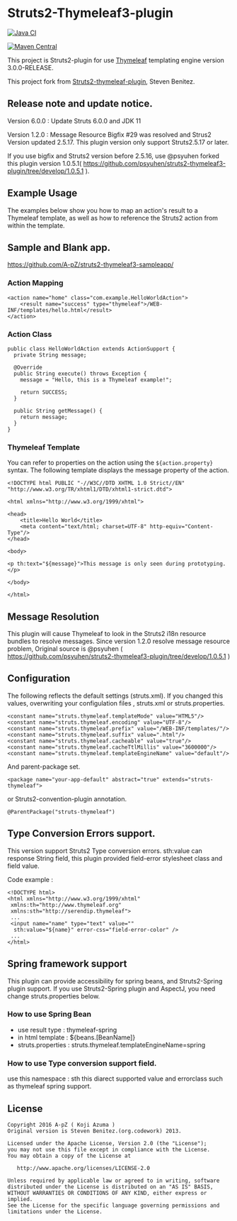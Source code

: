 # Struts2-Thymeleaf3-plugin

[![Java CI](https://github.com/A-pZ/struts2-thymeleaf3-plugin/actions/workflows/maven.yml/badge.svg)](https://github.com/A-pZ/struts2-thymeleaf3-plugin/actions/workflows/maven.yml)

[![Maven Central](https://maven-badges.herokuapp.com/maven-central/com.github.a-pz/struts2-thymeleaf3-plugin/badge.png?style=plastic)](https://search.maven.org/#search%7Cga%7C1%7Ca%3A%22struts2-thymeleaf3-plugin%22)


This project is Struts2-plugin for use [Thymeleaf](http://www.thymeleaf.org) templating engine version 3.0.0-RELEASE.

This project fork from [Struts2-thymeleaf-plugin](https://github.com/codework/struts2-thymeleaf-plugin), Steven Benitez.

## Release note and update notice.

Version 6.0.0 : Update Struts 6.0.0 and JDK 11

Version 1.2.0 : Message Resource Bigfix #29 was resolved and Strus2 Version updated 2.5.17. This plugin version only support Struts2.5.17 or later.

If you use bigfix and Struts2 version before 2.5.16, use @psyuhen forked this plugin version 1.0.5.1( https://github.com/psyuhen/struts2-thymeleaf3-plugin/tree/develop/1.0.5.1 ).

## Example Usage

The examples below show you how to map an action's result to a Thymeleaf
template, as well as how to reference the Struts2 action from within the template.

## Sample and Blank app.

https://github.com/A-pZ/struts2-thymeleaf3-sampleapp/

### Action Mapping

    <action name="home" class="com.example.HelloWorldAction">
        <result name="success" type="thymeleaf">/WEB-INF/templates/hello.html</result>
    </action>

### Action Class

    public class HelloWorldAction extends ActionSupport {
      private String message;

      @Override
      public String execute() throws Exception {
        message = "Hello, this is a Thymeleaf example!";

        return SUCCESS;
      }

      public String getMessage() {
        return message;
      }
    }

### Thymeleaf Template

You can refer to properties on the action using the `${action.property}` syntax.
The following template displays the message property of the action.

    <!DOCTYPE html PUBLIC "-//W3C//DTD XHTML 1.0 Strict//EN" "http://www.w3.org/TR/xhtml1/DTD/xhtml1-strict.dtd">

    <html xmlns="http://www.w3.org/1999/xhtml">

    <head>
        <title>Hello World</title>
        <meta content="text/html; charset=UTF-8" http-equiv="Content-Type"/>
    </head>

    <body>

    <p th:text="${message}">This message is only seen during prototyping.</p>

    </body>

    </html>

## Message Resolution

This plugin will cause Thymeleaf to look in the Struts2 i18n resource bundles to resolve messages.
Since version 1.2.0 resolve message resource problem, Original source is @psyuhen ( https://github.com/psyuhen/struts2-thymeleaf3-plugin/tree/develop/1.0.5.1 )

## Configuration

The following reflects the default settings (struts.xml).
If you changed this values, overwriting your configulation files , struts.xml or struts.properties.

    <constant name="struts.thymeleaf.templateMode" value="HTML5"/>
    <constant name="struts.thymeleaf.encoding" value="UTF-8"/>
    <constant name="struts.thymeleaf.prefix" value="/WEB-INF/templates/"/>
    <constant name="struts.thymeleaf.suffix" value=".html"/>
    <constant name="struts.thymeleaf.cacheable" value="true"/>
    <constant name="struts.thymeleaf.cacheTtlMillis" value="3600000"/>
    <constant name="struts.thymeleaf.templateEngineName" value="default"/>

And parent-package set.

    <package name="your-app-default" abstract="true" extends="struts-thymeleaf">

or Struts2-convention-plugin annotation.

    @ParentPackage("struts-thymeleaf")

## Type Conversion Errors support.

This version support Struts2 Type conversion errors.
sth:value can response String field, this plugin provided field-error stylesheet class and field value.

Code example :

    <!DOCTYPE html>
    <html xmlns="http://www.w3.org/1999/xhtml"
     xmlns:th="http://www.thymeleaf.org"
     xmlns:sth="http://serendip.thymeleaf">
     ...
     <input name="name" type="text" value=""
      sth:value="${name}" error-css="field-error-color" />
     ...
    </html>

## Spring framework support

This plugin can provide accessibility for spring beans, and Struts2-Spring plugin support.
If you use Struts2-Spring plugin and AspectJ, you need change struts.properties below.

### How to use Spring Bean

* use result type : thymeleaf-spring
* in html template : ${beans.[BeanName]}
* struts.properties : struts.thymeleaf.templateEngineName=spring

### How to use Type conversion support field.

use this namespace : sth
this diarect supported value and errorclass such as thymeleaf spring support.


## License

    Copyright 2016 A-pZ ( Koji Azuma )
    Original version is Steven Benitez.(org.codework) 2013.

    Licensed under the Apache License, Version 2.0 (the "License");
    you may not use this file except in compliance with the License.
    You may obtain a copy of the License at

       http://www.apache.org/licenses/LICENSE-2.0

    Unless required by applicable law or agreed to in writing, software
    distributed under the License is distributed on an "AS IS" BASIS,
    WITHOUT WARRANTIES OR CONDITIONS OF ANY KIND, either express or implied.
    See the License for the specific language governing permissions and
    limitations under the License.
